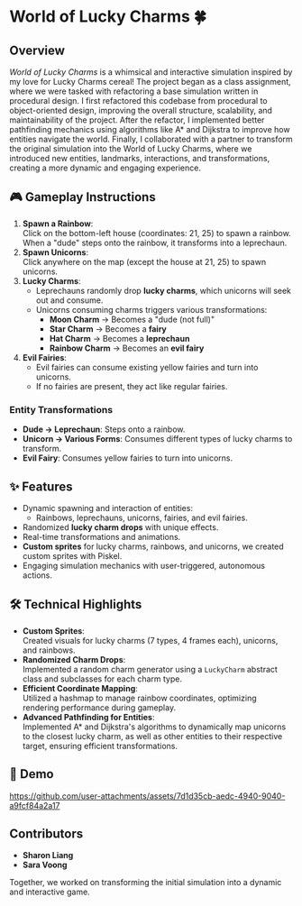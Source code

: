 # World of Lucky Charms 🍀 

## Overview
*World of Lucky Charms*  is a whimsical and interactive simulation inspired by my love for Lucky Charms cereal! The project began as a class assignment, where we were tasked with refactoring a base simulation written in procedural design. I first refactored this codebase from procedural to object-oriented design, improving the overall structure, scalability, and maintainability of the project. After the refactor, I implemented better pathfinding mechanics using algorithms like A* and Dijkstra to improve how entities navigate the world. Finally, I collaborated with a partner to transform the original simulation into the World of Lucky Charms, where we introduced new entities, landmarks, interactions, and transformations, creating a more dynamic and engaging experience.

## 🎮 Gameplay Instructions
1. **Spawn a Rainbow**:  
   Click on the bottom-left house (coordinates: 21, 25) to spawn a rainbow. When a "dude" steps onto the rainbow, it transforms into a leprechaun.  
2. **Spawn Unicorns**:  
   Click anywhere on the map (except the house at 21, 25) to spawn unicorns.  
3. **Lucky Charms**:  
   - Leprechauns randomly drop **lucky charms**, which unicorns will seek out and consume.  
   - Unicorns consuming charms triggers various transformations:  
     - **Moon Charm** → Becomes a "dude (not full)"  
     - **Star Charm** → Becomes a **fairy**  
     - **Hat Charm** → Becomes a **leprechaun**  
     - **Rainbow Charm** → Becomes an **evil fairy**  
4. **Evil Fairies**:  
   - Evil fairies can consume existing yellow fairies and turn into unicorns.  
   - If no fairies are present, they act like regular fairies.  

### Entity Transformations
- **Dude → Leprechaun**: Steps onto a rainbow.  
- **Unicorn → Various Forms**: Consumes different types of lucky charms to transform.  
- **Evil Fairy**: Consumes yellow fairies to turn into unicorns.  

## ✨ Features
- Dynamic spawning and interaction of entities:
  - Rainbows, leprechauns, unicorns, fairies, and evil fairies.
- Randomized **lucky charm drops** with unique effects.
- Real-time transformations and animations.
- **Custom sprites** for lucky charms, rainbows, and unicorns, we created custom sprites with Piskel.  
- Engaging simulation mechanics with user-triggered, autonomous actions.

## 🛠️ Technical Highlights
- **Custom Sprites**:  
   Created visuals for lucky charms (7 types, 4 frames each), unicorns, and rainbows.  
- **Randomized Charm Drops**:  
   Implemented a random charm generator using a `LuckyCharm` abstract class and subclasses for each charm type.  
- **Efficient Coordinate Mapping**:  
  Utilized a hashmap to manage rainbow coordinates, optimizing rendering performance during gameplay.  
- **Advanced Pathfinding for Entities**:  
  Implemented A* and Dijkstra's algorithms to dynamically map unicorns to the closest lucky charm, as well as other entities to their respective target, ensuring efficient transformations.

## 🎥 Demo
https://github.com/user-attachments/assets/7d1d35cb-aedc-4940-9040-a9fcf84a2a17

## Contributors
- **Sharon Liang**
- **Sara Voong**

Together, we worked on transforming the initial simulation into a dynamic and interactive game.
